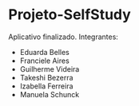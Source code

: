 # Projeto-SelfStudy
Aplicativo finalizado.
Integrantes:
- Eduarda Belles
- Franciele Aires
- Guilherme Videira
- Takeshi Bezerra 
- Izabella Ferreira
- Manuela Schunck 
